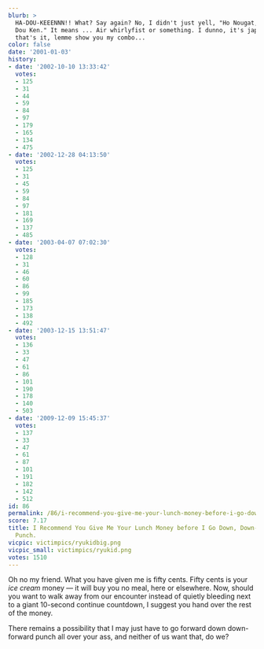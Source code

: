 ```yaml
---
blurb: >
  HA-DOU-KEEENNN!! What? Say again? No, I didn't just yell, "Ho Nougat," I said "Ha
  Dou Ken." It means ... Air whirlyfist or something. I dunno, it's japanese. Okay,
  that's it, lemme show you my combo...
color: false
date: '2001-01-03'
history:
- date: '2002-10-10 13:33:42'
  votes:
  - 125
  - 31
  - 44
  - 59
  - 84
  - 97
  - 179
  - 165
  - 134
  - 475
- date: '2002-12-28 04:13:50'
  votes:
  - 125
  - 31
  - 45
  - 59
  - 84
  - 97
  - 181
  - 169
  - 137
  - 485
- date: '2003-04-07 07:02:30'
  votes:
  - 128
  - 31
  - 46
  - 60
  - 86
  - 99
  - 185
  - 173
  - 138
  - 492
- date: '2003-12-15 13:51:47'
  votes:
  - 136
  - 33
  - 47
  - 61
  - 86
  - 101
  - 190
  - 178
  - 140
  - 503
- date: '2009-12-09 15:45:37'
  votes:
  - 137
  - 33
  - 47
  - 61
  - 87
  - 101
  - 191
  - 182
  - 142
  - 512
id: 86
permalink: /86/i-recommend-you-give-me-your-lunch-money-before-i-go-down-downforward-forward-punch/
score: 7.17
title: I Recommend You Give Me Your Lunch Money before I Go Down, Down-forward, Forward,
  Punch.
vicpic: victimpics/ryukidbig.png
vicpic_small: victimpics/ryukid.png
votes: 1510
---
```


Oh no my friend. What you have given me is fifty cents. Fifty cents is
your *ice cream* money — it will buy you no meal, here or elsewhere.
Now, should you want to walk away from our encounter instead of quietly
bleeding next to a giant 10-second continue countdown, I suggest you
hand over the rest of the money.

There remains a possibility that I may just have to go forward down
down-forward punch all over your ass, and neither of us want that, do
we?